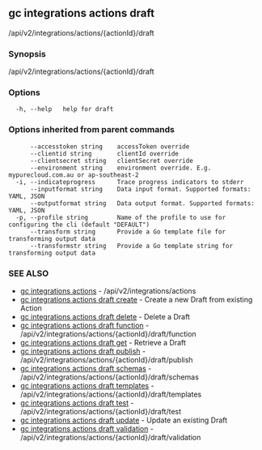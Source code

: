 ## gc integrations actions draft

/api/v2/integrations/actions/{actionId}/draft

### Synopsis

/api/v2/integrations/actions/{actionId}/draft

### Options

```
  -h, --help   help for draft
```

### Options inherited from parent commands

```
      --accesstoken string    accessToken override
      --clientid string       clientId override
      --clientsecret string   clientSecret override
      --environment string    environment override. E.g. mypurecloud.com.au or ap-southeast-2
  -i, --indicateprogress      Trace progress indicators to stderr
      --inputformat string    Data input format. Supported formats: YAML, JSON
      --outputformat string   Data output format. Supported formats: YAML, JSON
  -p, --profile string        Name of the profile to use for configuring the cli (default "DEFAULT")
      --transform string      Provide a Go template file for transforming output data
      --transformstr string   Provide a Go template string for transforming output data
```

### SEE ALSO

* [gc integrations actions](gc_integrations_actions.html)	 - /api/v2/integrations/actions
* [gc integrations actions draft create](gc_integrations_actions_draft_create.html)	 - Create a new Draft from existing Action
* [gc integrations actions draft delete](gc_integrations_actions_draft_delete.html)	 - Delete a Draft
* [gc integrations actions draft function](gc_integrations_actions_draft_function.html)	 - /api/v2/integrations/actions/{actionId}/draft/function
* [gc integrations actions draft get](gc_integrations_actions_draft_get.html)	 - Retrieve a Draft
* [gc integrations actions draft publish](gc_integrations_actions_draft_publish.html)	 - /api/v2/integrations/actions/{actionId}/draft/publish
* [gc integrations actions draft schemas](gc_integrations_actions_draft_schemas.html)	 - /api/v2/integrations/actions/{actionId}/draft/schemas
* [gc integrations actions draft templates](gc_integrations_actions_draft_templates.html)	 - /api/v2/integrations/actions/{actionId}/draft/templates
* [gc integrations actions draft test](gc_integrations_actions_draft_test.html)	 - /api/v2/integrations/actions/{actionId}/draft/test
* [gc integrations actions draft update](gc_integrations_actions_draft_update.html)	 - Update an existing Draft
* [gc integrations actions draft validation](gc_integrations_actions_draft_validation.html)	 - /api/v2/integrations/actions/{actionId}/draft/validation


